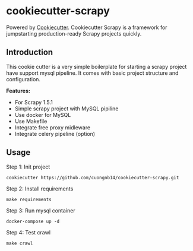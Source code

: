 # cookiecutter-scrapy

Powered by [Cookiecutter](https://github.com/audreyr/cookiecutter). Cookiecutter Scrapy is a framework for jumpstarting production-ready Scrapy projects quickly.

## Introduction
This cookie cutter is a very simple boilerplate for starting a scrapy project have support mysql pipeline. It comes with basic project structure and configuration.

**Features:**

- For Scrapy 1.5.1
- Simple scrapy project with MySQL pipiline
- Use docker for MySQL
- Use Makefile 
- Integrate free proxy midleware
- Integrate celery pipeline (option)

## Usage

Step 1: Init project

`cookiecutter https://github.com/cuongnb14/cookiecutter-scrapy.git`

Step 2: Install requirements

`make requirements`

Step 3: Run mysql container

`docker-compose up -d`

Step 4: Test crawl

`make crawl`
